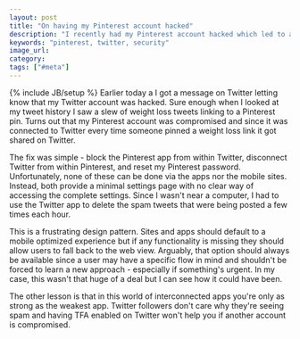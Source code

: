 ```yaml
---
layout: post
title: "On having my Pinterest account hacked"
description: "I recently had my Pinterest account hacked which led to a bunch of spam tweets on Twitter."
keywords: "pinterest, twitter, security"
image_url:
category:
tags: ["#meta"]
---
```

{% include JB/setup %}
Earlier today a I got a message on Twitter letting know that my Twitter account was hacked. Sure enough when I looked at my tweet history I saw a slew of weight loss tweets linking to a Pinterest pin. Turns out that my Pinterest account was compromised and since it was connected to Twitter every time someone pinned a weight loss link it got shared on Twitter.

The fix was simple - block the Pinterest app from within Twitter, disconnect Twitter from within Pinterest, and reset my Pinterest password. Unfortunately, none of these can be done via the apps nor the mobile sites. Instead, both provide a minimal settings page with no clear way of accessing the complete settings. Since I wasn't near a computer, I had to use the Twitter app to delete the spam tweets that were being posted a few times each hour.

This is a frustrating design pattern. Sites and apps should default to a mobile optimized experience but if any functionality is missing they should allow users to fall back to the web view. Arguably, that option should always be available since a user may have a specific flow in mind and shouldn't be forced to learn a new approach - especially if something's urgent. In my case, this wasn't that huge of a deal but I can see how it could have been.

The other lesson is that in this world of interconnected apps you're only as strong as the weakest app. Twitter followers don't care why they're seeing spam and having TFA enabled on Twitter won't help you if another account is compromised.